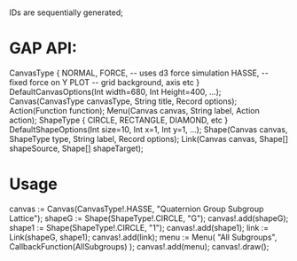 # 
IDs are sequentially generated;

# GAP API:
CanvasType {
    NORMAL,
    FORCE, -- uses d3 force simulation
    HASSE, -- fixed force on Y
    PLOT -- grid background, axis etc
}
DefaultCanvasOptions(Int width=680, Int Height=400, ...);
Canvas(CanvasType canvasType, String title, Record options);
Action(Function function);
Menu(Canvas canvas, String label, Action action);
ShapeType {
    CIRCLE,
    RECTANGLE,
    DIAMOND,
    etc
}
DefaultShapeOptions(Int size=10, Int x=1, Int y=1, ...);
Shape(Canvas canvas, ShapeType type, String label, Record options);
Link(Canvas canvas, Shape[] shapeSource, Shape[] shapeTarget);

# Usage
canvas := Canvas(CanvasType!.HASSE, "Quaternion Group Subgroup Lattice");
shapeG := Shape(ShapeType!.CIRCLE, "G");
canvas!.add(shapeG);
shape1 := Shape(ShapeType!.CIRCLE, "1");
canvas!.add(shape1);
link := Link(shapeG, shape1);
canvas!.add(link);
menu := Menu( "All Subgroups", CallbackFunction(AllSubgroups) );
canvas!.add(menu);
canvas!.draw();